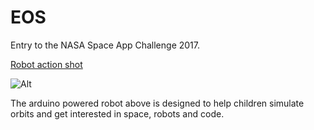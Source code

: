 # EOS
Entry to the NASA Space App Challenge 2017.

[Robot action shot](https://www.youtube.com/watch?v=16SC_KRdIZE)

![Alt](https://i.imgur.com/RdWO6nn.png)

The arduino powered robot above is designed to help children simulate orbits and get interested in space, robots and code.
